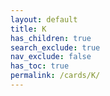 ```yaml
---
layout: default
title: K
has_children: true
search_exclude: true
nav_exclude: false
has_toc: true
permalink: /cards/K/
---
```

